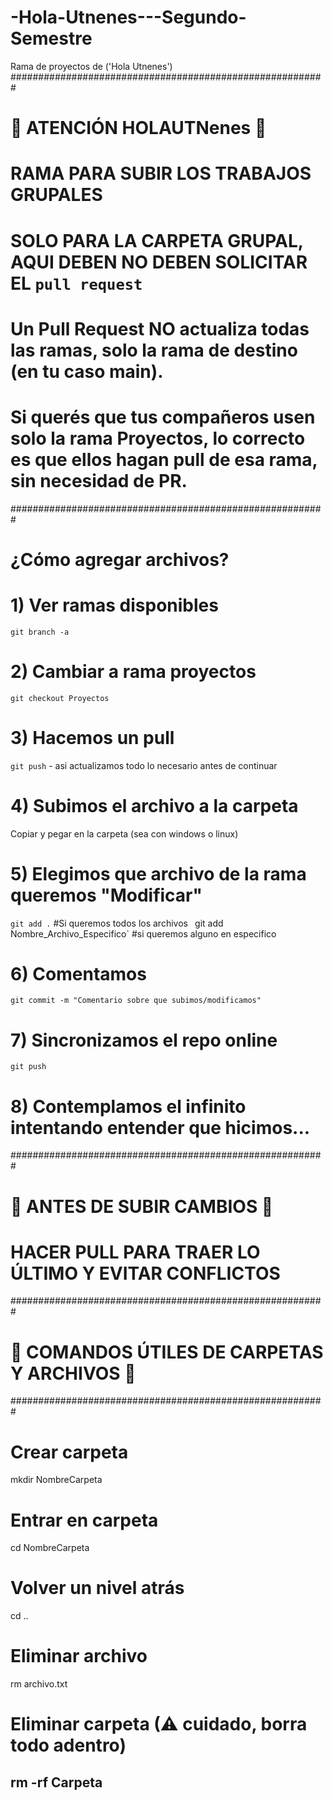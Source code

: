 # -Hola-Utnenes---Segundo-Semestre
Rama de proyectos de ('Hola Utnenes')
#########################################################
# 🚨 ATENCIÓN HOLAUTNenes 🚨
# RAMA PARA SUBIR LOS TRABAJOS GRUPALES
# SOLO PARA LA CARPETA GRUPAL, AQUI DEBEN NO DEBEN SOLICITAR EL `pull request`
# Un Pull Request NO actualiza todas las ramas, solo la rama de destino (en tu caso main).
# Si querés que tus compañeros usen solo la rama Proyectos, lo correcto es que ellos hagan pull de esa rama, sin necesidad de PR.
#########################################################

# ¿Cómo agregar archivos?
# 1) Ver ramas disponibles
`git branch -a`

# 2) Cambiar a rama proyectos
`git checkout Proyectos`

# 3) Hacemos un pull
`git push` - asi actualizamos todo lo necesario antes de continuar

# 4) Subimos el archivo a la carpeta 
Copiar y pegar en la carpeta (sea con windows o linux)

# 5) Elegimos que archivo de la rama queremos "Modificar"
`git add .` #Si queremos todos los archivos `
`git add Nombre_Archivo_Especifico` #si queremos alguno en especifico

# 6) Comentamos
`git commit -m "Comentario sobre que subimos/modificamos"`

# 7) Sincronizamos el repo online
`git push`

# 8) Contemplamos el infinito intentando entender que hicimos...

#########################################################
# 🚨 ANTES DE SUBIR CAMBIOS 🚨
# HACER PULL PARA TRAER LO ÚLTIMO Y EVITAR CONFLICTOS
#########################################################
# 🚨 COMANDOS ÚTILES DE CARPETAS Y ARCHIVOS 🚨
#########################################################

# Crear carpeta
mkdir NombreCarpeta

# Entrar en carpeta
cd NombreCarpeta

# Volver un nivel atrás
cd ..

# Eliminar archivo
rm archivo.txt

# Eliminar carpeta (⚠ cuidado, borra todo adentro)
rm -rf Carpeta
-------------------------------------------------------
